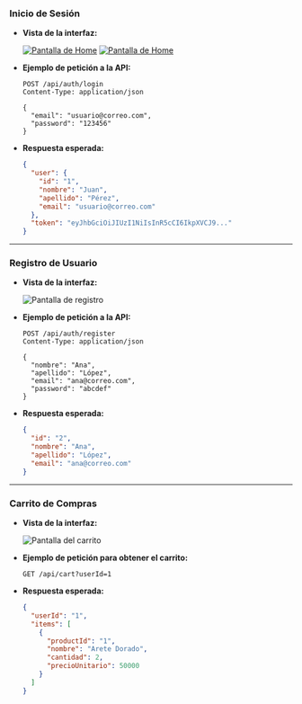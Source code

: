 ### **Inicio de Sesión**

- **Vista de la interfaz:**

  [![Pantalla de Home](https://via.placeholder.com/400x200?text=Login+Plena+Studio)](https://capable-kiss.surge.sh/)
  [![Pantalla de Home](https://via.placeholder.com/400x200?text=Login+Plena+Studio)](https://capable-kiss.surge.sh/login)

- **Ejemplo de petición a la API:**

  ```http
  POST /api/auth/login
  Content-Type: application/json

  {
    "email": "usuario@correo.com",
    "password": "123456"
  }
  ```

- **Respuesta esperada:**

  ```json
  {
    "user": {
      "id": "1",
      "nombre": "Juan",
      "apellido": "Pérez",
      "email": "usuario@correo.com"
    },
    "token": "eyJhbGciOiJIUzI1NiIsInR5cCI6IkpXVCJ9..."
  }
  ```

---

### **Registro de Usuario**

- **Vista de la interfaz:**

  ![Pantalla de registro]([https://via.placeholder.com/400x200?text=Registro+Plena+Studio](https://capable-kiss.surge.sh/register))

- **Ejemplo de petición a la API:**

  ```http
  POST /api/auth/register
  Content-Type: application/json

  {
    "nombre": "Ana",
    "apellido": "López",
    "email": "ana@correo.com",
    "password": "abcdef"
  }
  ```

- **Respuesta esperada:**

  ```json
  {
    "id": "2",
    "nombre": "Ana",
    "apellido": "López",
    "email": "ana@correo.com"
  }
  ```

---

### **Carrito de Compras**

- **Vista de la interfaz:**

  ![Pantalla del carrito](https://via.placeholder.com/400x200?text=Carrito+de+Compras)

- **Ejemplo de petición para obtener el carrito:**

  ```http
  GET /api/cart?userId=1
  ```

- **Respuesta esperada:**

  ```json
  {
    "userId": "1",
    "items": [
      {
        "productId": "1",
        "nombre": "Arete Dorado",
        "cantidad": 2,
        "precioUnitario": 50000
      }
    ]
  }
